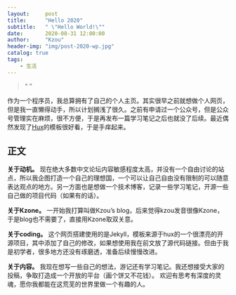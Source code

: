 ```yaml
---
layout:     post
title:      "Hello 2020"
subtitle:   " \"Hello World!\""
date:       2020-08-31 12:00:00
author:     "Kzou"
header-img: "img/post-2020-wp.jpg"
catalog: true
tags:
    - 生活
---
```


> “ ”

作为一个程序员，我总算拥有了自己的个人主页。其实很早之前就想做个人网页，但是我一直懒得动手，所以计划搁浅了很久。之前有申请过一个公众号，但是公众号管理实在麻烦，很不方便，于是再发布一篇学习笔记之后也就没了后续。最近偶然发现了[Hux](https://github.com/Huxpro/huxpro.github.io)的模板很好看，于是手痒起来。

## 正文

**关于动机。**
现在绝大多数中文论坛内容敏感程度太高，并没有一个自由讨论的站点，所以我企图打造一个自己的理想国，一个可以让自己自由没有限制的可以随意表达观点的地方。另一方面也是想做一个技术博客，记录一些学习笔记，开源一些自己做的项目代码（如果有的话）。

**关于Kzone。**
一开始我打算叫做Kzou’s blog，后来觉得kzou发音很像Kzone，于是blog也不需要了，直接用Kzone取双关意。

**关于coding。**
这个网页搭建使用的是Jekyll，模板来源于hux的一个很漂亮的开源项目，其中添加了自己的修改，如果想使用我在前文放了源代码链接。但由于我是初学者，很多地方还没有琢磨透，准备后续慢慢改进。

**关于内容。**
我现在想写一些自己的想法，游记还有学习笔记。我还想接受大家的投稿，争取打造成一个开放的平台（画个饼又不花钱）。
欢迎有思考有深度的灵魂，愿你我都能在这荒芜的世界里做一个有趣的人。

